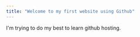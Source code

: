```yaml
---
title: "Welcome to my first website using Github"
---
```


I'm trying to do my best to learn github hosting.

